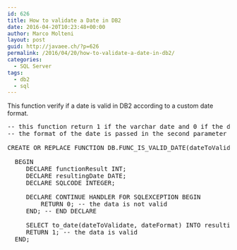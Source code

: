 ```yaml
---
id: 626
title: How to validate a Date in DB2
date: 2016-04-20T10:23:48+00:00
author: Marco Molteni
layout: post
guid: http://javaee.ch/?p=626
permalink: /2016/04/20/how-to-validate-a-date-in-db2/
categories:
  - SQL Server
tags:
  - db2
  - sql
---
```

This function verify if a date is valid in DB2 according to a custom date format.

<pre class="brush: sql; title: ; notranslate" title="">-- this function return 1 if the varchar date and 0 if the date is not valid
-- the format of the date is passed in the second parameter (ex. mm/dd/yyyy)

CREATE OR REPLACE FUNCTION DB.FUNC_IS_VALID_DATE(dateToValidate VARCHAR(20), dateFormat VARCHAR(20)) RETURNS INTEGER

  BEGIN
     DECLARE functionResult INT;
     DECLARE resultingDate DATE;
     DECLARE SQLCODE INTEGER;

     DECLARE CONTINUE HANDLER FOR SQLEXCEPTION BEGIN
         RETURN 0; -- the data is not valid
     END; -- END DECLARE

     SELECT to_date(dateToValidate, dateFormat) INTO resultingDate FROM SYSIBM.SYSDUMMY1;
     RETURN 1; -- the data is valid
  END;
</pre>